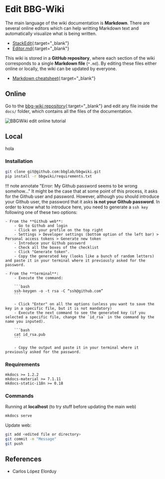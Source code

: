 # Edit BBG-Wiki

The main language of the wiki documentation is **Markdown**. There are several online editors which can help writting Markdown text and automatically visualize what is being written.

- [StackEdit](https://stackedit.io/app){:target="_blank"}
- [Editor.md](https://pandao.github.io/editor.md/en.html){:target="_blank"}

This wiki is stored in a **GitHub repository**, where each section of the wiki corresponds to a single **Markdown file** (`*.md`). By editing these files either online or locally, the wiki can be updated by everyone.

- [Markdown cheatsheet](https://quickref.me/markdown){:target="_blank"}

## Online

Go to the [bbg-wiki repository](https://github.com/bbglab/bbgwiki){:target="_blank"} and edit any file inside the `docs/` folder, which contains all the files of the documentation.

![BBGWiki edit online tutorial](assets/images/bbgwiki_edit_online.jpg)

## Local
 hola
### Installation

```bash
git clone git@github.com:bbglab/bbgwiki.git
pip install -r bbgwiki/requirements.txt
```

!!! note annotate "Error: My Github password seems to be wrong somehow..."
    It might be the case that at some point of this process, it asks for the Github user and password. However, although you should introduce your Github user, the password that it asks **is not your Github password**. In order to know what to introduce here, you need to generate a `ssh key` following one of these two options:
    
    - From the **Github web**:
        - Go to Github and login
        - Click on your profile on the top right
        - Settings > Developer settings (bottom option of the left bar) > Personal access tokens > Generate new token
        - Introduce your Github password
        - Check all the boxes of the checklist
        - Click "Generate token".
        - Copy the generated key (looks like a bunch of random letters) and paste it in your terminal where it previously asked for the password.
    
    - From the **terminal**:
        - Execute the command:
        
        ```bash
        ssh-keygen -o -t rsa -C “ssh@github.com”
        ```

        - Click "Enter" on all the options (unless you want to save the key in a specific file, but it is not mandatory)
        - Execute the next command to see the generated key (if you selected a specific file, change the `id_rsa` in the command by the name you inputed).

        ```bash
        cat id_rsa.pub
        ```

        - Copy the output and paste it in your terminal where it previously asked for the password.

### Requirements

```text
mkdocs >= 1.2.2
mkdocs-material >= 7.1.11
mkdocs-static-i18n >= 0.18
```

### Commands

Running at **localhost** (to try stuff before updating the main web)

```bash
mkdocs serve
```

Update web:

```bash
git add <edited file or directory>
git commit -m "Message"
git push
```

## References

- Carlos López Elorduy
